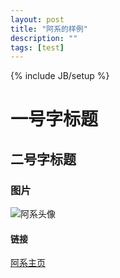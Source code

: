 ```yaml
---
layout: post
title: "阿系的样例"
description: ""
tags: [test]
---
```

{% include JB/setup %}

# 一号字标题
## 二号字标题

### 图片

![阿系头像](http://sunrunaway.qiniudn.com/static/images/avatar.png)


#### 链接
 [阿系主页](http://www.sunrunaway.com/)